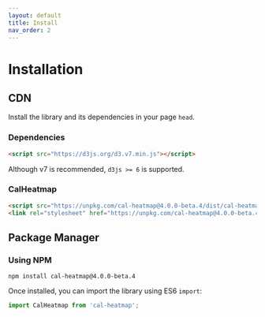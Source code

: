 ```yaml
---
layout: default
title: Install
nav_order: 2
---
```


# Installation

## CDN

Install the library and its dependencies in your page `head`.

### Dependencies

```html
<script src="https://d3js.org/d3.v7.min.js"></script>
```

Although v7 is recommended, `d3js >= 6` is supported.

### CalHeatmap

```html
<script src="https://unpkg.com/cal-heatmap@4.0.0-beta.4/dist/cal-heatmap.min.js"></script>
<link rel="stylesheet" href="https://unpkg.com/cal-heatmap@4.0.0-beta.4/dist/cal-heatmap.css"></script>
```

## Package Manager

### Using NPM

```
npm install cal-heatmap@4.0.0-beta.4
```

Once installed, you can import the library using ES6 `import`:

```js
import CalHeatmap from 'cal-heatmap';
```
